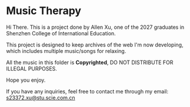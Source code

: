 # Music Therapy
Hi There. This is a project done by Allen Xu, one of the 2027 graduates in Shenzhen College of International Education.

This project is designed to keep archives of the web I'm now developing, which includes multiple music/songs for relaxing.

All the music in this folder is **Copyrighted**, DO NOT DISTRIBUTE FOR ILLEGAL PURPOSES.

Hope you enjoy.

If you have any inquiries, feel free to contact me through my email: s23372.xu@stu.scie.com.cn